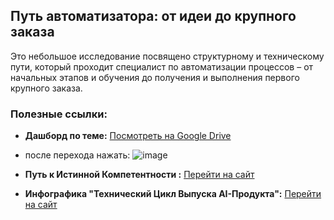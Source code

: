 ## Путь автоматизатора: от идеи до крупного заказа

Это небольшое исследование посвящено структурному и техническому пути, который проходит специалист по автоматизации процессов – от начальных этапов и обучения до получения и выполнения первого крупного заказа.

### Полезные ссылки:

* **Дашборд по теме:** [Посмотреть на Google Drive](https://drive.google.com/file/d/135cxTG43ZGSyWbWdRO3edWTAaJ6tgjaK/view?pli=1)
* после перехода нажать:         ![image](https://github.com/user-attachments/assets/c5408059-6229-4f75-a491-05aa614758c0)

* **Путь к Истинной Компетентности :** [Перейти на сайт](https://ai-business-tech.vercel.app/)
* **Инфографика "Технический Цикл Выпуска AI-Продукта":** [Перейти на сайт](https://theaiproduct.vercel.app/)


